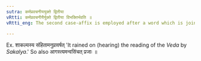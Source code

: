 ```yaml
---
sutra: कर्मप्रवचनीययुक्ते द्वितीया
vRtti: कर्मप्रवचनीयैर्युक्ते द्वितीया विभक्तिर्भवति ॥
vRtti_eng: The second case-affix is employed after a word which is joined with a _karmapravachaniya_ (I. 4. 83).

---
```

Ex. शाकल्यस्य संहितामनुप्रावर्षत् 'It rained on (hearing) the reading of the _Veda_ by _Sakalya_.' So also आगस्त्यमन्वसिंचत् प्रजाः ॥